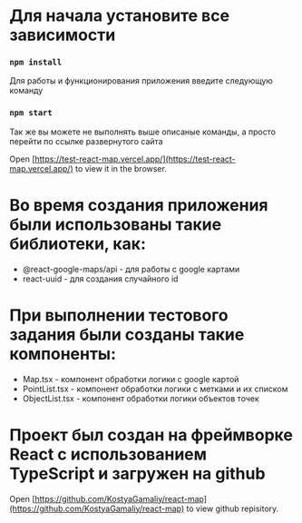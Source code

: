 # Для начала установите все зависимости

### `npm install`

Для работы и функционирования приложения введите следующую команду

### `npm start`

Так же вы можете не выполнять выше описаные команды, а просто перейти по ссылке развернутого сайта

Open [https://test-react-map.vercel.app/](https://test-react-map.vercel.app/) to view it in the browser.

# Во время создания приложения были использованы такие библиотеки, как:

  * @react-google-maps/api - для работы с google картами
  * react-uuid - для создания случайного id

# При выполнении тестового задания были созданы такие компоненты:

  * Map.tsx - компонент обработки логики с google картой
  * PointList.tsx - компонент обработки логики с метками и их списком
  * ObjectList.tsx - компонент обработки логики объектов точек

# Проект был создан на фреймворке React с использованием TypeScript и загружен на github

Open [https://github.com/KostyaGamaliy/react-map](https://github.com/KostyaGamaliy/react-map) to view github repisitory.